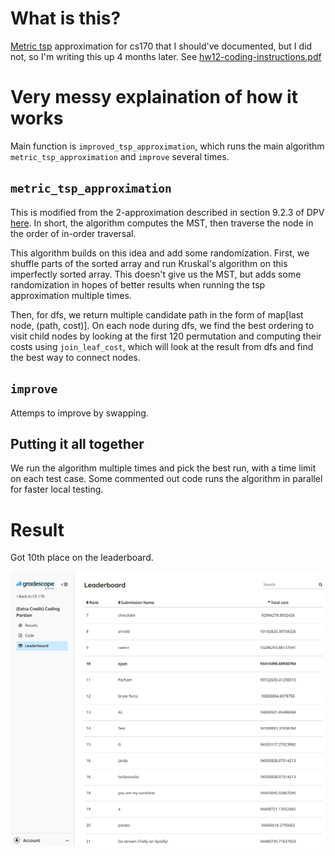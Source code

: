 # What is this?
[Metric tsp](https://en.wikipedia.org/wiki/Travelling_salesman_problem#Metric) approximation for cs170 that I should've documented, but I did not, so I'm writing this up 4 months later. See [hw12-coding-instructions.pdf](hw12-coding-instructions.pdf)

# Very messy explaination of how it works
Main function is `improved_tsp_approximation`, which runs the main algorithm `metric_tsp_approximation` and `improve` several times.

## `metric_tsp_approximation`
This is modified from the 2-approximation described in section 9.2.3 of DPV [here](https://people.eecs.berkeley.edu/~vazirani/algorithms/chap9.pdf). In short, the algorithm computes the MST, then traverse the node in the order of in-order traversal.

This algorithm builds on this idea and add some randomization. First, we shuffle parts of the sorted array and run Kruskal's algorithm on this imperfectly sorted array. This doesn't give us the MST, but adds some randomization in hopes of better results when running the tsp approximation multiple times.

Then, for dfs, we return multiple candidate path in the form of map[last node, (path, cost)]. On each node during dfs, we find the best ordering to visit child nodes by looking at the first 120 permutation and computing their costs using `join_leaf_cost`, which will look at the result from dfs and find the best way to connect nodes.

## `improve`
Attemps to improve by swapping.

## Putting it all together
We run the algorithm multiple times and pick the best run, with a time limit on each test case. Some commented out code runs the algorithm in parallel for faster local testing.

# Result
Got 10th place on the leaderboard.

![leaderboard](leaderboard.png)
